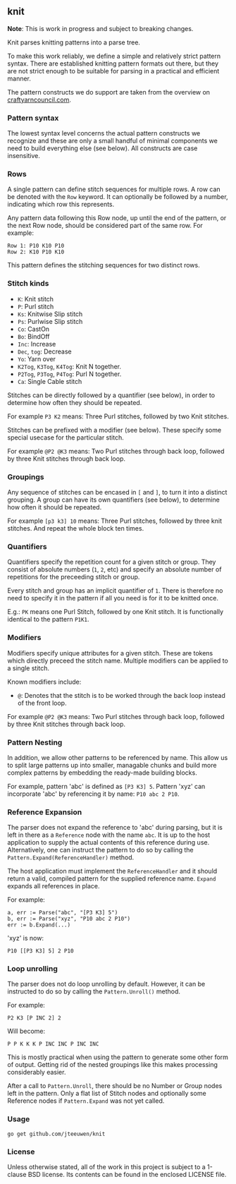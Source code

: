 ## knit

**Note**: This is work in progress and subject to breaking changes.

Knit parses knitting patterns into a parse tree.

To make this work reliably, we define a simple and relatively
strict pattern syntax. There are established knitting pattern formats
out there, but they are not strict enough to be suitable for parsing
in a practical and efficient manner.

The pattern constructs we do support are taken from the overview on
[craftyarncouncil.com](http://www.craftyarncouncil.com/knit.html).


### Pattern syntax

The lowest syntax level concerns the actual pattern constructs we
recognize and these are only a small handful of minimal
components we need to build everything else (see below).
All constructs are case insensitive.


### Rows

A single pattern can define stitch sequences for multiple rows.
A row can be denoted with the `Row` keyword. It can optionally be
followed by a number, indicating which row this represents.

Any pattern data following this Row node, up until the end of the
pattern, or the next Row node, should be considered part of the same
row. For example:

	Row 1: P10 K10 P10
	Row 2: K10 P10 K10

This pattern defines the stitching sequences for two distinct rows.


### Stitch kinds

* `K`: Knit stitch
* `P`: Purl stitch
* `Ks`: Knitwise Slip stitch
* `Ps`: Purlwise Slip stitch
* `Co`: CastOn
* `Bo`: BindOff
* `Inc`: Increase
* `Dec`, `tog`: Decrease
* `Yo`: Yarn over
* `K2Tog`, `K3Tog`, `K4Tog`: Knit N together.
* `P2Tog`, `P3Tog`, `P4Tog`: Purl N together.
* `Ca`: Single Cable stitch

Stitches can be directly followed by a quantifier (see below), in order
to determine how often they should be repeated.

For example `P3 K2` means: Three Purl stitches, followed by two Knit stitches.

Stitches can be prefixed with a modifier (see below). These specify some special
usecase for the particular stitch.

For example `@P2 @K3` means: Two Purl stitches through back loop, followed by
three Knit stitches through back loop.


### Groupings

Any sequence of stitches can be encased in `[` and `]`, to turn it into a
distinct grouping. A group can have its own quantifiers (see below), to
determine how often it should be repeated.

For example `[p3 k3] 10` means: Three Purl stitches, followed by three
knit stitches. And repeat the whole block ten times.


### Quantifiers

Quantifiers specify the repetition count for a given stitch or group.
They consist of absolute numbers (`1`, `2`, etc) and specify an absolute
number of repetitions for the preceeding stitch or group.

Every stitch and group has an implicit quantifier of `1`.
There is therefore no need to specify it in the pattern if all you need is
for it to be knitted once.

E.g.: `PK` means one Purl Stitch, followed by one Knit stitch.
It is functionally identical to the pattern `P1K1`. 


### Modifiers

Modifiers specify unique attributes for a given stitch. These are tokens
which directly preceed the stitch name. Multiple modifiers can be applied
to a single stitch.

Known modifiers include:

* `@`: Denotes that the stitch is to be worked through the back loop instead
  of the front loop.

For example `@P2 @K3` means: Two Purl stitches through back loop, followed by
three Knit stitches through back loop.


### Pattern Nesting

In addition, we allow other patterns to be referenced by name.
This allow us to split large patterns up into smaller, managable chunks and
build more complex patterns by embedding the ready-made building blocks.

For example, pattern 'abc' is defined as `[P3 K3] 5`.
Pattern 'xyz' can incorporate 'abc' by referencing it by name: `P10 abc 2 P10`.


### Reference Expansion

The parser does not expand the reference to 'abc' during parsing, but it
is left in there as a `Reference` node with the name `abc`. It is up to the
host application to supply the actual contents of this reference during use.
Alternatively, one can instruct the pattern to do so by calling the
`Pattern.Expand(ReferenceHandler)` method.

The host application must implement the `ReferenceHandler` and it should
return a valid, compiled pattern for the supplied reference name.
`Expand` expands all references in place.

For example:

	a, err := Parse("abc", "[P3 K3] 5")
	b, err := Parse("xyz", "P10 abc 2 P10")
	err := b.Expand(...)

'xyz' is now:

	P10 [[P3 K3] 5] 2 P10


### Loop unrolling

The parser does not do loop unrolling by default. However, it can be
instructed to do so by calling the `Pattern.Unroll()` method.

For example:

	P2 K3 [P INC 2] 2

Will become:

	P P K K K P INC INC P INC INC

This is mostly practical when using the pattern to generate some other
form of output. Getting rid of the nested groupings like this makes
processing considerably easier.

After a call to `Pattern.Unroll`, there should be no Number or Group nodes
left in the pattern. Only a flat list of Stitch nodes and optionally some
Reference nodes if `Pattern.Expand` was not yet called.


### Usage

    go get github.com/jteeuwen/knit


### License

Unless otherwise stated, all of the work in this project is subject to a
1-clause BSD license. Its contents can be found in the enclosed LICENSE file.

